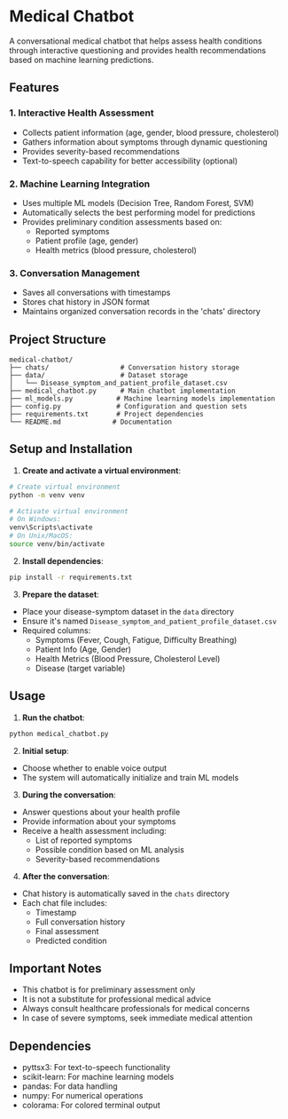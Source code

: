 # Medical Chatbot

A conversational medical chatbot that helps assess health conditions through interactive questioning and provides health recommendations based on machine learning predictions.

## Features

### 1. Interactive Health Assessment

- Collects patient information (age, gender, blood pressure, cholesterol)
- Gathers information about symptoms through dynamic questioning
- Provides severity-based recommendations
- Text-to-speech capability for better accessibility (optional)

### 2. Machine Learning Integration

- Uses multiple ML models (Decision Tree, Random Forest, SVM)
- Automatically selects the best performing model for predictions
- Provides preliminary condition assessments based on:
  - Reported symptoms
  - Patient profile (age, gender)
  - Health metrics (blood pressure, cholesterol)

### 3. Conversation Management

- Saves all conversations with timestamps
- Stores chat history in JSON format
- Maintains organized conversation records in the 'chats' directory

## Project Structure

```
medical-chatbot/
├── chats/                  # Conversation history storage
├── data/                   # Dataset storage
│   └── Disease_symptom_and_patient_profile_dataset.csv
├── medical_chatbot.py      # Main chatbot implementation
├── ml_models.py           # Machine learning models implementation
├── config.py              # Configuration and question sets
├── requirements.txt       # Project dependencies
└── README.md             # Documentation
```

## Setup and Installation

1. **Create and activate a virtual environment**:

```bash
# Create virtual environment
python -m venv venv

# Activate virtual environment
# On Windows:
venv\Scripts\activate
# On Unix/MacOS:
source venv/bin/activate
```

2. **Install dependencies**:

```bash
pip install -r requirements.txt
```

3. **Prepare the dataset**:

- Place your disease-symptom dataset in the `data` directory
- Ensure it's named `Disease_symptom_and_patient_profile_dataset.csv`
- Required columns:
  - Symptoms (Fever, Cough, Fatigue, Difficulty Breathing)
  - Patient Info (Age, Gender)
  - Health Metrics (Blood Pressure, Cholesterol Level)
  - Disease (target variable)

## Usage

1. **Run the chatbot**:

```bash
python medical_chatbot.py
```

2. **Initial setup**:

- Choose whether to enable voice output
- The system will automatically initialize and train ML models

3. **During the conversation**:

- Answer questions about your health profile
- Provide information about your symptoms
- Receive a health assessment including:
  - List of reported symptoms
  - Possible condition based on ML analysis
  - Severity-based recommendations

4. **After the conversation**:

- Chat history is automatically saved in the `chats` directory
- Each chat file includes:
  - Timestamp
  - Full conversation history
  - Final assessment
  - Predicted condition

## Important Notes

- This chatbot is for preliminary assessment only
- It is not a substitute for professional medical advice
- Always consult healthcare professionals for medical concerns
- In case of severe symptoms, seek immediate medical attention

## Dependencies

- pyttsx3: For text-to-speech functionality
- scikit-learn: For machine learning models
- pandas: For data handling
- numpy: For numerical operations
- colorama: For colored terminal output
